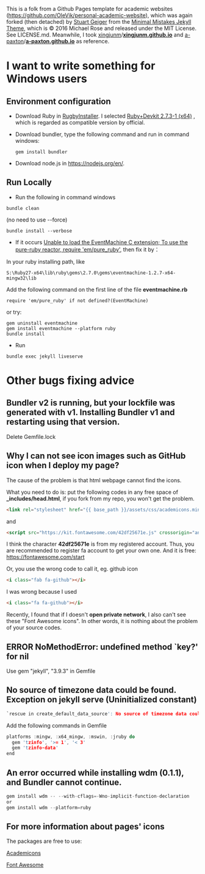 This is a folk from a Github Pages template for academic websites (https://github.com/OleVik/personal-academic-website),  which was again forked (then detached) by [Stuart Geiger](https://github.com/staeiou) from the [Minimal Mistakes Jekyll Theme](https://mmistakes.github.io/minimal-mistakes/), which is © 2016 Michael Rose and released under the MIT License. See LICENSE.md. Meanwhile, I took [xingjunm](https://github.com/xingjunm)/**[xingjunm.github.io](https://github.com/xingjunm/xingjunm.github.io)** and [a-paxton](https://github.com/a-paxton)/**[a-paxton.github.io](https://github.com/a-paxton/a-paxton.github.io)** as reference.

# I want to write something for Windows users

## Environment configuration

* Download Ruby in [RugbyInstaller](https://rubyinstaller.org/downloads/). I selected [Ruby+Devkit 2.7.3-1 (x64)](https://github.com/oneclick/rubyinstaller2/releases/download/RubyInstaller-2.7.3-1/rubyinstaller-devkit-2.7.3-1-x64.exe) , which is regarded as compatible version by official.

* Download bundler, type the following command and run in command windows:

  ```
  gem install bundler
  ```

* Download node.js in https://nodejs.org/en/.

## Run Locally

- Run the following in command windows


```
bundle clean
```

(no need to use --force)

```
bundle install --verbose
```

- If it occurs [Unable to load the EventMachine C extension; To use the pure-ruby reactor, require 'em/pure_ruby'](https://github.com/oneclick/rubyinstaller2/issues/96), then fix it by：

In your ruby installing path, like

  ```
S:\Ruby27-x64\lib\ruby\gems\2.7.0\gems\eventmachine-1.2.7-x64-mingw32\lib
  ```

Add the following command on the first line of the file **eventmachine.rb**

  ```
require 'em/pure_ruby' if not defined?(EventMachine)
  ```

or try:

```
gem uninstall eventmachine
gem install eventmachine --platform ruby
bundle install
```

- Run

```
bundle exec jekyll liveserve
```

# Other bugs fixing advice

## Bundler v2 is running, but your lockfile was generated with v1. Installing Bundler v1 and restarting using that version.

Delete  Gemfile.lock

## Why I can not see icon images such as GitHub icon when I deploy my page?

The cause of the problem is that html webpage cannot find the icons.

What you need to do is: put the following codes in any free space of **_includes/head.html**, if you fork from my repo, you won't get the problem.

```html
<link rel="stylesheet" href="{{ base_path }}/assets/css/academicons.min.css"/>
```

and

```html
<script src="https://kit.fontawesome.com/42df25671e.js" crossorigin="anonymous"></script>
```

I think the character **42df25671e** is from my registered account. Thus, you are recommended to register fa account to get your own one. And it is free: https://fontawesome.com/start

Or, you use the wrong code to call it, eg. github icon

```html
<i class="fab fa-github"></i>
```

I was wrong because I used

```html
<i class="fa fa-github"></i>
```

Recently, I found that if I doesn't **open private network**, I also can't see these "Font Awesome icons". In other words, it is nothing about the problem of your source codes.

## ERROR NoMethodError: undefined method `key?' for nil

Use gem "jekyll", "3.9.3" in Gemfile

## No source of timezone data could be found. Exception on jekyll serve (Uninitialized constant) 


```c
`rescue in create_default_data_source': No source of timezone data could be found. (TZInfo::DataSourceNotFound)
```

Add the following commands in Gemfile

```c
platforms :mingw, :x64_mingw, :mswin, :jruby do
  gem 'tzinfo', '>= 1', '< 3'
  gem 'tzinfo-data'
end
```

## An error occurred while installing wdm (0.1.1), and Bundler cannot continue.

```c
gem install wdm -- --with-cflags=-Wno-implicit-function-declaration
or
gem install wdm --platform=ruby
```

## For  more information about pages' icons

The packages are free to use:

[Academicons](https://jpswalsh.github.io/academicons/)

[Font Awesome](https://fontawesome.com/)
